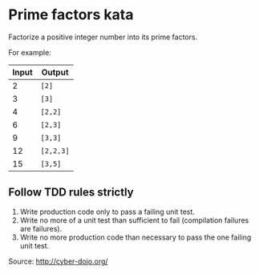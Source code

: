# Prime factors kata

Factorize a positive integer number into its prime factors.

For example:

| **Input** | **Output** |
| --------- | ---------- |
| 2         | `[2]`      |
| 3         | `[3]`      |
| 4         | `[2,2]`    |
| 6         | `[2,3]`    |
| 9         | `[3,3]`    |
| 12        | `[2,2,3]`  |
| 15        | `[3,5]`    |

## Follow TDD rules strictly

1. Write production code only to pass a failing unit test.
2. Write no more of a unit test than sufficient to fail (compilation failures are failures).
3. Write no more production code than necessary to pass the one failing unit test.

Source: <http://cyber-dojo.org/>
